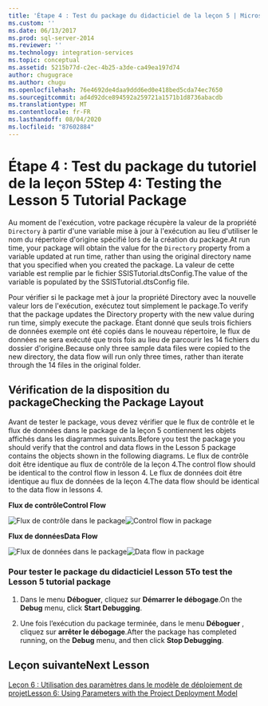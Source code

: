 ```yaml
---
title: 'Étape 4 : Test du package du didacticiel de la leçon 5 | Microsoft Docs'
ms.custom: ''
ms.date: 06/13/2017
ms.prod: sql-server-2014
ms.reviewer: ''
ms.technology: integration-services
ms.topic: conceptual
ms.assetid: 5215b77d-c2ec-4b25-a3de-ca49ea197d74
author: chugugrace
ms.author: chugu
ms.openlocfilehash: 76e4692de4daa9ddd6ed0e418bed5cda74ec7650
ms.sourcegitcommit: ad4d92dce894592a259721a1571b1d8736abacdb
ms.translationtype: MT
ms.contentlocale: fr-FR
ms.lasthandoff: 08/04/2020
ms.locfileid: "87602884"
---
```

# <a name="step-4-testing-the-lesson-5-tutorial-package"></a><span data-ttu-id="1a133-102">Étape 4 : Test du package du tutoriel de la leçon 5</span><span class="sxs-lookup"><span data-stu-id="1a133-102">Step 4: Testing the Lesson 5 Tutorial Package</span></span>
  <span data-ttu-id="1a133-103">Au moment de l'exécution, votre package récupère la valeur de la propriété `Directory` à partir d'une variable mise à jour à l'exécution au lieu d'utiliser le nom du répertoire d'origine spécifié lors de la création du package.</span><span class="sxs-lookup"><span data-stu-id="1a133-103">At run time, your package will obtain the value for the `Directory` property from a variable updated at run time, rather than using the original directory name that you specified when you created the package.</span></span> <span data-ttu-id="1a133-104">La valeur de cette variable est remplie par le fichier SSISTutorial.dtsConfig.</span><span class="sxs-lookup"><span data-stu-id="1a133-104">The value of the variable is populated by the SSISTutorial.dtsConfig file.</span></span>  
  
 <span data-ttu-id="1a133-105">Pour vérifier si le package met à jour la propriété Directory avec la nouvelle valeur lors de l'exécution, exécutez tout simplement le package.</span><span class="sxs-lookup"><span data-stu-id="1a133-105">To verify that the package updates the Directory property with the new value during run time, simply execute the package.</span></span> <span data-ttu-id="1a133-106">Étant donné que seuls trois fichiers de données exemple ont été copiés dans le nouveau répertoire, le flux de données ne sera exécuté que trois fois au lieu de parcourir les 14 fichiers du dossier d'origine.</span><span class="sxs-lookup"><span data-stu-id="1a133-106">Because only three sample data files were copied to the new directory, the data flow will run only three times, rather than iterate through the 14 files in the original folder.</span></span>  
  
## <a name="checking-the-package-layout"></a><span data-ttu-id="1a133-107">Vérification de la disposition du package</span><span class="sxs-lookup"><span data-stu-id="1a133-107">Checking the Package Layout</span></span>  
 <span data-ttu-id="1a133-108">Avant de tester le package, vous devez vérifier que le flux de contrôle et le flux de données dans le package de la leçon 5 contiennent les objets affichés dans les diagrammes suivants.</span><span class="sxs-lookup"><span data-stu-id="1a133-108">Before you test the package you should verify that the control and data flows in the Lesson 5 package contains the objects shown in the following diagrams.</span></span> <span data-ttu-id="1a133-109">Le flux de contrôle doit être identique au flux de contrôle de la leçon 4.</span><span class="sxs-lookup"><span data-stu-id="1a133-109">The control flow should be identical to the control flow in lesson 4.</span></span> <span data-ttu-id="1a133-110">Le flux de données doit être identique au flux de données de la leçon 4.</span><span class="sxs-lookup"><span data-stu-id="1a133-110">The data flow should be identical to the data flow in lessons 4.</span></span>  
  
 <span data-ttu-id="1a133-111">**Flux de contrôle**</span><span class="sxs-lookup"><span data-stu-id="1a133-111">**Control Flow**</span></span>  
  
 <span data-ttu-id="1a133-112">![Flux de contrôle dans le package](../../2014/tutorials/media/task4lesson2control.gif "Flux de contrôle dans le package")</span><span class="sxs-lookup"><span data-stu-id="1a133-112">![Control flow in package](../../2014/tutorials/media/task4lesson2control.gif "Control flow in package")</span></span>  
  
 <span data-ttu-id="1a133-113">**Flux de données**</span><span class="sxs-lookup"><span data-stu-id="1a133-113">**Data Flow**</span></span>  
  
 <span data-ttu-id="1a133-114">![Flux de données dans le package](../../2014/tutorials/media/task9lesson1data.gif "Flux de données dans le package")</span><span class="sxs-lookup"><span data-stu-id="1a133-114">![Data flow in package](../../2014/tutorials/media/task9lesson1data.gif "Data flow in package")</span></span>  
  
### <a name="to-test-the-lesson-5-tutorial-package"></a><span data-ttu-id="1a133-115">Pour tester le package du didacticiel Lesson 5</span><span class="sxs-lookup"><span data-stu-id="1a133-115">To test the Lesson 5 tutorial package</span></span>  
  
1.  <span data-ttu-id="1a133-116">Dans le menu **Déboguer**, cliquez sur **Démarrer le débogage**.</span><span class="sxs-lookup"><span data-stu-id="1a133-116">On the **Debug** menu, click **Start Debugging**.</span></span>  
  
2.  <span data-ttu-id="1a133-117">Une fois l’exécution du package terminée, dans le menu **Déboguer** , cliquez sur **arrêter le débogage**.</span><span class="sxs-lookup"><span data-stu-id="1a133-117">After the package has completed running, on the **Debug** menu, and then click **Stop Debugging**.</span></span>  
  
## <a name="next-lesson"></a><span data-ttu-id="1a133-118">Leçon suivante</span><span class="sxs-lookup"><span data-stu-id="1a133-118">Next Lesson</span></span>  
 [<span data-ttu-id="1a133-119">Leçon 6 : Utilisation des paramètres dans le modèle de déploiement de projet</span><span class="sxs-lookup"><span data-stu-id="1a133-119">Lesson 6: Using Parameters with the Project Deployment Model</span></span>](../integration-services/lesson-6-using-parameters-with-the-project-deployment-model-in-ssis.md)  
  
  
